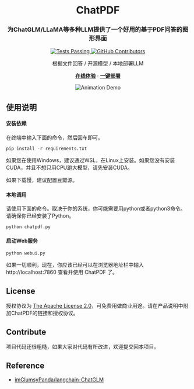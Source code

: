 <h1 align="center">ChatPDF</h1>
<div align="center">
  <a href="https://github.com/shibing624/ChatPDF">
  </a>

<p align="center">
    <h3>为ChatGLM/LLaMA等多种LLM提供了一个好用的基于PDF问答的图形界面</h3>
    <p align="center">
      <a href="https://github.com/zhongpei/ChatPDF/blob/main/LICENSE">
        <img alt="Tests Passing" src="https://img.shields.io/github/license/zhongpei/ChatPDF" />
      </a>
      <a href="https://gradio.app/">
        <img alt="GitHub Contributors" src="https://img.shields.io/badge/Base-Gradio-fb7d1a?style=flat" />
      </a>
      <p>
        根据文件回答 / 开源模型 / 本地部署LLM
      </p>
      <a href="https://huggingface.co/spaces/hahahafofo/ChatPDF"><strong>在线体验</strong></a>
      	·
      <a href="https://huggingface.co/login?next=%2Fspaces%hahahafofo%2FChatPDF%3Fduplicate%3Dtrue"><strong>一键部署</strong></a>
    </p>
    <p align="center">
      <img alt="Animation Demo" src="https://github.com/zhongpei/ChatPDF/blob/main/img.jpg" />
    </p>
  </p>
</div>

## 使用说明

#### 安装依赖

在终端中输入下面的命令，然后回车即可。

```shell
pip install -r requirements.txt
```

如果您在使用Windows，建议通过WSL，在Linux上安装。如果您没有安装CUDA，并且不想只用CPU跑大模型，请先安装CUDA。

如果下载慢，建议配置豆瓣源。

#### 本地调用

请使用下面的命令。取决于你的系统，你可能需要用python或者python3命令。请确保你已经安装了Python。

```shell
python chatpdf.py
```

#### 启动Web服务

```shell
python webui.py
```

如果一切顺利，现在，你应该已经可以在浏览器地址栏中输入 http://localhost:7860 查看并使用 ChatPDF 了。


## License

授权协议为 [The Apache License 2.0](LICENSE)，可免费用做商业用途。请在产品说明中附加ChatPDF的链接和授权协议。

## Contribute

项目代码还很粗糙，如果大家对代码有所改进，欢迎提交回本项目。

## Reference

- [imClumsyPanda/langchain-ChatGLM](https://github.com/imClumsyPanda/langchain-ChatGLM)
